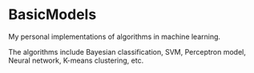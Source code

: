 # BasicModels

My personal implementations of algorithms in machine learning. 

The algorithms include Bayesian classification, SVM, Perceptron model, Neural network, K-means clustering, etc.

